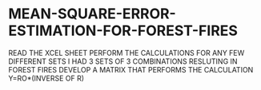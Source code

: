 # MEAN-SQUARE-ERROR-ESTIMATION-FOR-FOREST-FIRES
READ THE XCEL SHEET
PERFORM THE CALCULATIONS FOR ANY FEW DIFFERENT SETS
I HAD 3 SETS OF 3 COMBINATIONS RESLUTING IN FOREST FIRES
DEVELOP A MATRIX THAT PERFORMS THE CALCULATION Y=RO*(INVERSE OF R)
